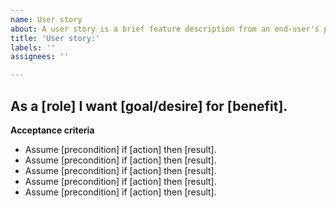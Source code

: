 ```yaml
---
name: User story
about: A user story is a brief feature description from an end-user's perspective.
title: 'User story:'
labels: ''
assignees: ''

---
```


## **As a [role] I want [goal/desire] for [benefit].**

**Acceptance criteria**

- Assume [precondition] if [action] then [result].
- Assume [precondition] if [action] then [result].
- Assume [precondition] if [action] then [result].
- Assume [precondition] if [action] then [result].
- Assume [precondition] if [action] then [result].
